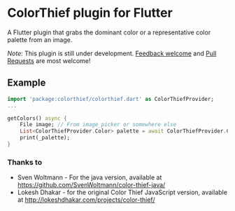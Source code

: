 # ColorThief plugin for Flutter

A Flutter plugin that grabs the dominant color or a representative color palette from an image.

*Note*: This plugin is still under development. [Feedback welcome](https://github.com/m4tt72/ColorThiefPlugin/issues) and [Pull Requests](https://github.com/m4tt72/ColorThiefPlugin/pulls) are most welcome!

## Example

```dart
import 'package:colorthief/colorthief.dart' as ColorThiefProvider;
...

getColors() async {
    File image; // From image_picker or somewhere else
    List<ColorThiefProvider.Color> palette = await ColorThiefProvider.Colorthief.getPalette(image: image, size: 12);
    print(_palette);
}

```

### Thanks to

* Sven Woltmann - For the java version, available at <https://github.com/SvenWoltmann/color-thief-java/>
* Lokesh Dhakar - for the original Color Thief JavaScript version, available at <http://lokeshdhakar.com/projects/color-thief/>